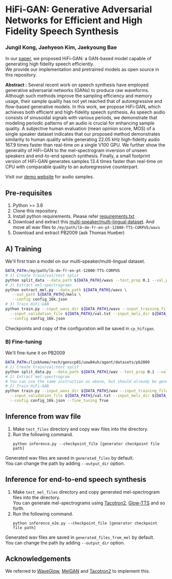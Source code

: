 # HiFi-GAN: Generative Adversarial Networks for Efficient and High Fidelity Speech Synthesis

### Jungil Kong, Jaehyeon Kim, Jaekyoung Bae

In our [paper](https://arxiv.org/abs/2010.05646), 
we proposed HiFi-GAN: a GAN-based model capable of generating high fidelity speech efficiently.<br/>
We provide our implementation and pretrained models as open source in this repository.

**Abstract :**
Several recent work on speech synthesis have employed generative adversarial networks (GANs) to produce raw waveforms. 
Although such methods improve the sampling efficiency and memory usage, 
their sample quality has not yet reached that of autoregressive and flow-based generative models. 
In this work, we propose HiFi-GAN, which achieves both efficient and high-fidelity speech synthesis. 
As speech audio consists of sinusoidal signals with various periods, 
we demonstrate that modeling periodic patterns of an audio is crucial for enhancing sample quality. 
A subjective human evaluation (mean opinion score, MOS) of a single speaker dataset indicates that our proposed method 
demonstrates similarity to human quality while generating 22.05 kHz high-fidelity audio 167.9 times faster than 
real-time on a single V100 GPU. We further show the generality of HiFi-GAN to the mel-spectrogram inversion of unseen 
speakers and end-to-end speech synthesis. Finally, a small footprint version of HiFi-GAN generates samples 13.4 times 
faster than real-time on CPU with comparable quality to an autoregressive counterpart.

Visit our [demo website](https://jik876.github.io/hifi-gan-demo/) for audio samples.


## Pre-requisites
1. Python >= 3.6
2. Clone this repository.
3. Install python requirements. Please refer [requirements.txt](requirements.txt)
4. Download and extract this [multi-speaker/multi-lingual dataset](https://huggingface.co/datasets/mbarnig/lb-de-fr-en-pt-12800-TTS-CORPUS).
And move all wav files to `/my/path/lb-de-fr-en-pt-12800-TTS-CORPUS/wavs`
5. Download and extract PB2009 (ask Thomas Hueber)


## A) Training

We'll first train a model on our multi-speaker/multi-lingual dataset.

```sh
DATA_PATH=/my/path/lb-de-fr-en-pt-12800-TTS-CORPUS
# 1) Create train/val/test split
python split_data --data_path ${DATA_PATH}/wavs --test_prop 0.1 --val_prop 0.1
# 2) Extract mel-spectrograms 
python extract_mel.py --data_path ${DATA_PATH}/wavs \
   --out_path ${DATA_PATH}/mels \
   --config config_16k.json
# 3) Train HiFi-GAN
python train.py --input_wavs_dir ${DATA_PATH}/wavs --input_training_file ${DATA_PATH}/train.txt \
  --input_validation_file ${DATA_PATH}/val.txt --input_mels_dir ${DATA_PATH}/mels \
  --config config_16k.json
```

Checkpoints and copy of the configuration will be saved in `cp_hifigan`.

### B) Fine-tuning

We'll fine-tune it on PB2009

```sh
DATA_PATH=/linkhome/rech/genscp01/uow84uh/agent/datasets/pb2009
# 1) Create train/val/test split
python split_data.py --data_path ${DATA_PATH}/wav --test_prop 0.1 --val_prop 0.1
# 2) Extract mel-spectrogram
# You can use the same instruction as above, but should already be generated using preprocess_datasets.py
# 2) Train HiFi-GAN
python train.py --input_wavs_dir ${DATA_PATH}/wav --input_training_file ${DATA_PATH}/train.txt \
  --input_validation_file ${DATA_PATH}/val.txt --input_mels_dir ${DATA_PATH}/mel \
  --config config_16k.json --fine_tuning True
```

## Inference from wav file
1. Make `test_files` directory and copy wav files into the directory.
2. Run the following command.
    ```
    python inference.py --checkpoint_file [generator checkpoint file path]
    ```
Generated wav files are saved in `generated_files` by default.<br>
You can change the path by adding `--output_dir` option.


## Inference for end-to-end speech synthesis
1. Make `test_mel_files` directory and copy generated mel-spectrogram files into the directory.<br>
You can generate mel-spectrograms using [Tacotron2](https://github.com/NVIDIA/tacotron2), 
[Glow-TTS](https://github.com/jaywalnut310/glow-tts) and so forth.
2. Run the following command.
    ```
    python inference_e2e.py --checkpoint_file [generator checkpoint file path]
    ```
Generated wav files are saved in `generated_files_from_mel` by default.<br>
You can change the path by adding `--output_dir` option.


## Acknowledgements
We referred to [WaveGlow](https://github.com/NVIDIA/waveglow), [MelGAN](https://github.com/descriptinc/melgan-neurips) 
and [Tacotron2](https://github.com/NVIDIA/tacotron2) to implement this.

